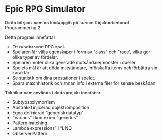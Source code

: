 # Epic RPG Simulator

Detta började som en koduppgift på kursen Objektorienterad Programmering 2. 

Detta program innefattar: 

- Ett rundbaserat RPG spel. 
- Spelaren får välja egenskaper i form av "class" och "race", vilka ger olika typer av fördelar. 
- Spelaren möter olika generade motsåndare/monster i dueller. 
- Spelets mål är att döda motståndare, införskaffa items och förbättra sin karaktär.
- Se statistik om dina prestationer i spelet.
- Spara matchhistorik och annan info i externa filer för senare beskådan.

Tekniker som används i detta projekt innefattar: 
- Subtypspolymorfism
- Abstrakkt injicerad objektkomposition
- Egna definierad “generisk datatyp"
- "Varians" i kontexten "generics"
- Pattern matching
- Lambda expressions” i “LINQ
- Observer Pattern
